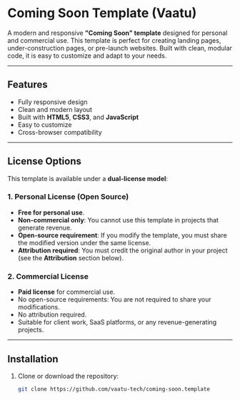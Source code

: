 # Coming Soon Template (Vaatu)

A modern and responsive **"Coming Soon" template** designed for personal and commercial use. This template is perfect for creating landing pages, under-construction pages, or pre-launch websites. Built with clean, modular code, it is easy to customize and adapt to your needs.

---

## Features

- Fully responsive design
- Clean and modern layout
- Built with **HTML5**, **CSS3**, and **JavaScript**
- Easy to customize
- Cross-browser compatibility
---

## License Options

This template is available under a **dual-license model**:

### 1. Personal License (Open Source)
- **Free for personal use**.
- **Non-commercial only**: You cannot use this template in projects that generate revenue.
- **Open-source requirement**: If you modify the template, you must share the modified version under the same license.
- **Attribution required**: You must credit the original author in your project (see the **Attribution** section below).

### 2. Commercial License
- **Paid license** for commercial use.
- No open-source requirements: You are not required to share your modifications.
- No attribution required.
- Suitable for client work, SaaS platforms, or any revenue-generating projects.

---

## Installation

1. Clone or download the repository:
   ```bash
   git clone https://github.com/vaatu-tech/coming-soon.template
